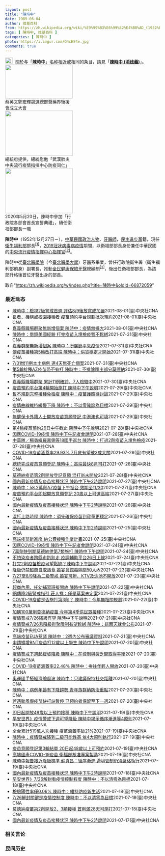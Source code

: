 ```yaml
---
layout: post
title: "陳時中"
date: 1989-06-04
author: 维基百科
from: https://zh.wikipedia.org/wiki/%E9%99%B3%E6%99%82%E4%B8%AD_(1952%E5%B9%B4)
tags: [ 陳時中, 维基百科 ]
categories: [ 陳時中 ]
photo: https://i.imgur.com/Q4cEE4e.jpg
comments: true
---
```

<div class="mw-parser-output"><div id="noteTA-54dafe5e" class="noteTA"><div class="noteTA-group"><div data-noteta-group-source="module" data-noteta-group="Medicine"></div></div></div>
<div role="note" class="hatnote navigation-not-searchable"><a href="/wiki/Wikipedia:%E6%B6%88%E6%AD%A7%E4%B9%89" title="Wikipedia:消歧义"><img alt="Disambig gray.svg" src="//upload.wikimedia.org/wikipedia/commons/thumb/5/5f/Disambig_gray.svg/25px-Disambig_gray.svg.png" decoding="async" width="25" height="19" srcset="//upload.wikimedia.org/wikipedia/commons/thumb/5/5f/Disambig_gray.svg/38px-Disambig_gray.svg.png 1.5x, //upload.wikimedia.org/wikipedia/commons/thumb/5/5f/Disambig_gray.svg/50px-Disambig_gray.svg.png 2x" data-file-width="220" data-file-height="168"></a>&nbsp;&nbsp;關於与「<b>陳時中</b>」名称相近或相同的条目，請見「<b><a href="/wiki/%E9%99%B3%E6%99%82%E4%B8%AD_(%E6%B6%88%E6%AD%A7%E7%BE%A9)" class="mw-disambig" title="陳時中 (消歧義)">陳時中 (消歧義)</a></b>」。</div>

<div class="thumb tright"><div class="thumbinner" style="width:222px;"><a href="/wiki/File:%E9%84%AD%E5%AE%8F%E8%BC%9D%E8%88%87%E9%86%AB%E6%94%BF%E4%BA%BA%E5%A3%AB%E5%90%88%E7%85%A7.jpg" class="image"><img alt="" src="//upload.wikimedia.org/wikipedia/commons/thumb/e/e0/%E9%84%AD%E5%AE%8F%E8%BC%9D%E8%88%87%E9%86%AB%E6%94%BF%E4%BA%BA%E5%A3%AB%E5%90%88%E7%85%A7.jpg/220px-%E9%84%AD%E5%AE%8F%E8%BC%9D%E8%88%87%E9%86%AB%E6%94%BF%E4%BA%BA%E5%A3%AB%E5%90%88%E7%85%A7.jpg" decoding="async" width="220" height="110" class="thumbimage" srcset="//upload.wikimedia.org/wikipedia/commons/thumb/e/e0/%E9%84%AD%E5%AE%8F%E8%BC%9D%E8%88%87%E9%86%AB%E6%94%BF%E4%BA%BA%E5%A3%AB%E5%90%88%E7%85%A7.jpg/330px-%E9%84%AD%E5%AE%8F%E8%BC%9D%E8%88%87%E9%86%AB%E6%94%BF%E4%BA%BA%E5%A3%AB%E5%90%88%E7%85%A7.jpg 1.5x, //upload.wikimedia.org/wikipedia/commons/thumb/e/e0/%E9%84%AD%E5%AE%8F%E8%BC%9D%E8%88%87%E9%86%AB%E6%94%BF%E4%BA%BA%E5%A3%AB%E5%90%88%E7%85%A7.jpg/440px-%E9%84%AD%E5%AE%8F%E8%BC%9D%E8%88%87%E9%86%AB%E6%94%BF%E4%BA%BA%E5%A3%AB%E5%90%88%E7%85%A7.jpg 2x" data-file-width="4160" data-file-height="2080"></a>  <div class="thumbcaption"><div class="magnify"><a href="/wiki/File:%E9%84%AD%E5%AE%8F%E8%BC%9D%E8%88%87%E9%86%AB%E6%94%BF%E4%BA%BA%E5%A3%AB%E5%90%88%E7%85%A7.jpg" class="internal" title="放大"></a></div>蔡英文鄭宏輝競選總部醫藥界後援會成立大會</div></div></div>
<div class="thumb tright"><div class="thumbinner" style="width:222px;"><a href="/wiki/File:02.07_%E7%B8%BD%E7%B5%B1%E6%85%B0%E5%8B%89%E3%80%8C%E5%9A%B4%E9%87%8D%E7%89%B9%E6%AE%8A%E5%82%B3%E6%9F%93%E6%80%A7%E8%82%BA%E7%82%8E%E4%B8%AD%E5%A4%AE%E6%B5%81%E8%A1%8C%E7%96%AB%E6%83%85%E6%8C%87%E6%8F%AE%E4%B8%AD%E5%BF%83%E9%98%B2%E7%96%AB%E5%90%8C%E4%BB%81%E3%80%8D_(49500116692).jpg" class="image"><img alt="" src="//upload.wikimedia.org/wikipedia/commons/thumb/9/95/02.07_%E7%B8%BD%E7%B5%B1%E6%85%B0%E5%8B%89%E3%80%8C%E5%9A%B4%E9%87%8D%E7%89%B9%E6%AE%8A%E5%82%B3%E6%9F%93%E6%80%A7%E8%82%BA%E7%82%8E%E4%B8%AD%E5%A4%AE%E6%B5%81%E8%A1%8C%E7%96%AB%E6%83%85%E6%8C%87%E6%8F%AE%E4%B8%AD%E5%BF%83%E9%98%B2%E7%96%AB%E5%90%8C%E4%BB%81%E3%80%8D_%2849500116692%29.jpg/220px-02.07_%E7%B8%BD%E7%B5%B1%E6%85%B0%E5%8B%89%E3%80%8C%E5%9A%B4%E9%87%8D%E7%89%B9%E6%AE%8A%E5%82%B3%E6%9F%93%E6%80%A7%E8%82%BA%E7%82%8E%E4%B8%AD%E5%A4%AE%E6%B5%81%E8%A1%8C%E7%96%AB%E6%83%85%E6%8C%87%E6%8F%AE%E4%B8%AD%E5%BF%83%E9%98%B2%E7%96%AB%E5%90%8C%E4%BB%81%E3%80%8D_%2849500116692%29.jpg" decoding="async" width="220" height="147" class="thumbimage" srcset="//upload.wikimedia.org/wikipedia/commons/thumb/9/95/02.07_%E7%B8%BD%E7%B5%B1%E6%85%B0%E5%8B%89%E3%80%8C%E5%9A%B4%E9%87%8D%E7%89%B9%E6%AE%8A%E5%82%B3%E6%9F%93%E6%80%A7%E8%82%BA%E7%82%8E%E4%B8%AD%E5%A4%AE%E6%B5%81%E8%A1%8C%E7%96%AB%E6%83%85%E6%8C%87%E6%8F%AE%E4%B8%AD%E5%BF%83%E9%98%B2%E7%96%AB%E5%90%8C%E4%BB%81%E3%80%8D_%2849500116692%29.jpg/330px-02.07_%E7%B8%BD%E7%B5%B1%E6%85%B0%E5%8B%89%E3%80%8C%E5%9A%B4%E9%87%8D%E7%89%B9%E6%AE%8A%E5%82%B3%E6%9F%93%E6%80%A7%E8%82%BA%E7%82%8E%E4%B8%AD%E5%A4%AE%E6%B5%81%E8%A1%8C%E7%96%AB%E6%83%85%E6%8C%87%E6%8F%AE%E4%B8%AD%E5%BF%83%E9%98%B2%E7%96%AB%E5%90%8C%E4%BB%81%E3%80%8D_%2849500116692%29.jpg 1.5x, //upload.wikimedia.org/wikipedia/commons/thumb/9/95/02.07_%E7%B8%BD%E7%B5%B1%E6%85%B0%E5%8B%89%E3%80%8C%E5%9A%B4%E9%87%8D%E7%89%B9%E6%AE%8A%E5%82%B3%E6%9F%93%E6%80%A7%E8%82%BA%E7%82%8E%E4%B8%AD%E5%A4%AE%E6%B5%81%E8%A1%8C%E7%96%AB%E6%83%85%E6%8C%87%E6%8F%AE%E4%B8%AD%E5%BF%83%E9%98%B2%E7%96%AB%E5%90%8C%E4%BB%81%E3%80%8D_%2849500116692%29.jpg/440px-02.07_%E7%B8%BD%E7%B5%B1%E6%85%B0%E5%8B%89%E3%80%8C%E5%9A%B4%E9%87%8D%E7%89%B9%E6%AE%8A%E5%82%B3%E6%9F%93%E6%80%A7%E8%82%BA%E7%82%8E%E4%B8%AD%E5%A4%AE%E6%B5%81%E8%A1%8C%E7%96%AB%E6%83%85%E6%8C%87%E6%8F%AE%E4%B8%AD%E5%BF%83%E9%98%B2%E7%96%AB%E5%90%8C%E4%BB%81%E3%80%8D_%2849500116692%29.jpg 2x" data-file-width="2048" data-file-height="1365"></a>  <div class="thumbcaption"><div class="magnify"><a href="/wiki/File:02.07_%E7%B8%BD%E7%B5%B1%E6%85%B0%E5%8B%89%E3%80%8C%E5%9A%B4%E9%87%8D%E7%89%B9%E6%AE%8A%E5%82%B3%E6%9F%93%E6%80%A7%E8%82%BA%E7%82%8E%E4%B8%AD%E5%A4%AE%E6%B5%81%E8%A1%8C%E7%96%AB%E6%83%85%E6%8C%87%E6%8F%AE%E4%B8%AD%E5%BF%83%E9%98%B2%E7%96%AB%E5%90%8C%E4%BB%81%E3%80%8D_(49500116692).jpg" class="internal" title="放大"></a></div>總統府提供，總統慰勉「武漢肺炎中央流行疫情指揮中心防疫同仁」</div></div></div>
<div class="thumb tright"><div class="thumbinner" style="width:222px;"><a href="/wiki/File:05.20_%E7%B8%BD%E7%B5%B1%E4%B8%BB%E6%8C%81%E3%80%8C%E8%A1%8C%E6%94%BF%E9%99%A2%E5%89%AF%E9%99%A2%E9%95%B7%E6%9A%A8%E5%90%84%E9%83%A8%E6%9C%83%E9%A6%96%E9%95%B7%E5%AE%A3%E8%AA%93%E5%85%B8%E7%A6%AE%E3%80%8D-%E9%99%B3%E6%99%82%E4%B8%AD.jpg" class="image"><img alt="" src="//upload.wikimedia.org/wikipedia/commons/thumb/a/aa/05.20_%E7%B8%BD%E7%B5%B1%E4%B8%BB%E6%8C%81%E3%80%8C%E8%A1%8C%E6%94%BF%E9%99%A2%E5%89%AF%E9%99%A2%E9%95%B7%E6%9A%A8%E5%90%84%E9%83%A8%E6%9C%83%E9%A6%96%E9%95%B7%E5%AE%A3%E8%AA%93%E5%85%B8%E7%A6%AE%E3%80%8D-%E9%99%B3%E6%99%82%E4%B8%AD.jpg/220px-05.20_%E7%B8%BD%E7%B5%B1%E4%B8%BB%E6%8C%81%E3%80%8C%E8%A1%8C%E6%94%BF%E9%99%A2%E5%89%AF%E9%99%A2%E9%95%B7%E6%9A%A8%E5%90%84%E9%83%A8%E6%9C%83%E9%A6%96%E9%95%B7%E5%AE%A3%E8%AA%93%E5%85%B8%E7%A6%AE%E3%80%8D-%E9%99%B3%E6%99%82%E4%B8%AD.jpg" decoding="async" width="220" height="147" class="thumbimage" srcset="//upload.wikimedia.org/wikipedia/commons/thumb/a/aa/05.20_%E7%B8%BD%E7%B5%B1%E4%B8%BB%E6%8C%81%E3%80%8C%E8%A1%8C%E6%94%BF%E9%99%A2%E5%89%AF%E9%99%A2%E9%95%B7%E6%9A%A8%E5%90%84%E9%83%A8%E6%9C%83%E9%A6%96%E9%95%B7%E5%AE%A3%E8%AA%93%E5%85%B8%E7%A6%AE%E3%80%8D-%E9%99%B3%E6%99%82%E4%B8%AD.jpg/330px-05.20_%E7%B8%BD%E7%B5%B1%E4%B8%BB%E6%8C%81%E3%80%8C%E8%A1%8C%E6%94%BF%E9%99%A2%E5%89%AF%E9%99%A2%E9%95%B7%E6%9A%A8%E5%90%84%E9%83%A8%E6%9C%83%E9%A6%96%E9%95%B7%E5%AE%A3%E8%AA%93%E5%85%B8%E7%A6%AE%E3%80%8D-%E9%99%B3%E6%99%82%E4%B8%AD.jpg 1.5x, //upload.wikimedia.org/wikipedia/commons/thumb/a/aa/05.20_%E7%B8%BD%E7%B5%B1%E4%B8%BB%E6%8C%81%E3%80%8C%E8%A1%8C%E6%94%BF%E9%99%A2%E5%89%AF%E9%99%A2%E9%95%B7%E6%9A%A8%E5%90%84%E9%83%A8%E6%9C%83%E9%A6%96%E9%95%B7%E5%AE%A3%E8%AA%93%E5%85%B8%E7%A6%AE%E3%80%8D-%E9%99%B3%E6%99%82%E4%B8%AD.jpg/440px-05.20_%E7%B8%BD%E7%B5%B1%E4%B8%BB%E6%8C%81%E3%80%8C%E8%A1%8C%E6%94%BF%E9%99%A2%E5%89%AF%E9%99%A2%E9%95%B7%E6%9A%A8%E5%90%84%E9%83%A8%E6%9C%83%E9%A6%96%E9%95%B7%E5%AE%A3%E8%AA%93%E5%85%B8%E7%A6%AE%E3%80%8D-%E9%99%B3%E6%99%82%E4%B8%AD.jpg 2x" data-file-width="2508" data-file-height="1672"></a>  <div class="thumbcaption"><div class="magnify"><a href="/wiki/File:05.20_%E7%B8%BD%E7%B5%B1%E4%B8%BB%E6%8C%81%E3%80%8C%E8%A1%8C%E6%94%BF%E9%99%A2%E5%89%AF%E9%99%A2%E9%95%B7%E6%9A%A8%E5%90%84%E9%83%A8%E6%9C%83%E9%A6%96%E9%95%B7%E5%AE%A3%E8%AA%93%E5%85%B8%E7%A6%AE%E3%80%8D-%E9%99%B3%E6%99%82%E4%B8%AD.jpg" class="internal" title="放大"></a></div>2020年5月20日，陳時中參加「行政院各部會首長宣誓典禮」，續任衛福部部長一職</div></div></div>
<p><b>陳時中</b>（1952年12月27日<span class="useeditintro" title="Template:BLP editintro">－</span>），<a href="/wiki/%E4%B8%AD%E8%8F%AF%E6%B0%91%E5%9C%8B" title="中華民國">中華民國</a><a href="/wiki/%E6%94%BF%E6%B2%BB%E4%BA%BA%E7%89%A9" title="政治人物">政治人物</a>、<a href="/wiki/%E7%89%99%E9%86%AB%E5%B8%AB" class="mw-redirect" title="牙醫師">牙醫師</a>，<a href="/wiki/%E6%B0%91%E4%B8%BB%E9%80%B2%E6%AD%A5%E9%BB%A8" title="民主進步黨">民主進步黨</a>籍，現任<a href="/wiki/%E4%B8%AD%E8%8F%AF%E6%B0%91%E5%9C%8B%E8%A1%9B%E7%94%9F%E7%A6%8F%E5%88%A9%E9%83%A8" title="中華民國衛生福利部">衛生福利部</a>部長<sup id="cite_ref-1" class="reference"><a href="#cite_note-1">[1]</a></sup>，<a href="/wiki/2019%E5%86%A0%E7%8B%80%E7%97%85%E6%AF%92%E7%97%85%E8%87%BA%E7%81%A3%E7%96%AB%E6%83%85" title="2019冠狀病毒病臺灣疫情">2019冠狀病毒病疫情</a>期間，以衛福部部長身份兼任中華民國的<a href="/wiki/%E5%9C%8B%E5%AE%B6%E8%A1%9B%E7%94%9F%E6%8C%87%E6%8F%AE%E4%B8%AD%E5%BF%83%E4%B8%AD%E5%A4%AE%E6%B5%81%E8%A1%8C%E7%96%AB%E6%83%85%E6%8C%87%E6%8F%AE%E4%B8%AD%E5%BF%83" title="國家衛生指揮中心中央流行疫情指揮中心">中央流行疫情指揮中心</a><a href="/wiki/%E6%8C%87%E6%8F%AE%E5%AE%98" title="指揮官">指揮官</a><sup id="cite_ref-2" class="reference"><a href="#cite_note-2">[2]</a></sup>。
</p><p>陳時中從<a href="/wiki/%E8%87%BA%E5%8C%97%E9%86%AB%E5%AD%B8%E9%99%A2" class="mw-redirect" title="臺北醫學院">臺北醫學院</a>（今<a href="/wiki/%E8%87%BA%E5%8C%97%E9%86%AB%E5%AD%B8%E5%A4%A7%E5%AD%B8" title="臺北醫學大學">臺北醫學大學</a>）牙醫系畢業，曾任行政院衛生署（衛生福利部前身）副署長，推動<a href="/wiki/%E5%85%A8%E6%B0%91%E5%81%A5%E5%BA%B7%E4%BF%9D%E9%9A%AA" title="全民健康保險">全民健康保險</a><a href="/wiki/%E7%89%99%E9%86%AB" title="牙醫">牙醫</a>總額制<sup id="cite_ref-3" class="reference"><a href="#cite_note-3">[3]</a></sup>，後出任衛福部部長，為該部升格後首位牙醫出身的部長。
</p>
</div><noscript><img src="//zh.wikipedia.org/wiki/Special:CentralAutoLogin/start?type=1x1" alt="" title="" width="1" height="1" style="border: none; position: absolute;"></noscript>
<div class="printfooter">取自“<a dir="ltr" href="https://zh.wikipedia.org/w/index.php?title=陳時中&amp;oldid=66872059">https://zh.wikipedia.org/w/index.php?title=陳時中&amp;oldid=66872059</a>”</div><div id="recent-news"><h3>最近动态</h3><ul><li><a href="https://nodebe4.github.io/waimei/2021-08-01/%E9%99%B3%E6%99%82%E4%B8%AD-%E6%AA%A2%E8%A6%962%E7%B4%9A%E8%AD%A6%E6%88%92%E9%A6%96%E9%80%B1-%E8%A9%95%E4%BC%B08-9%E5%BE%8C%E6%94%BE%E5%AF%AC%E6%88%96%E5%8A%A0%E5%9A%B4" title="陳時中：檢視2級警戒首週 評估8/9後放寬或加嚴—— （中央社記者陳婕翎、張茗喧台北1日電）國內疫情警戒降至第2級，今天邁入降級首週，指揮中心指揮官陳時中說，正在審視降級防疫成果，匯集主管單位意...">陳時中：檢視2級警戒首週  評估8/9後放寬或加嚴</a><time>2021-08-01</time><a class="tag">(臺)中央社CNA</a></li>
<li><a href="https://nodebe4.github.io/waimei/2021-08-01/%E9%95%B7%E8%80%85-%E6%A9%9F%E6%A7%8B%E6%88%96%E6%A0%A1%E5%9C%92%E6%8E%A5%E7%A8%AE%E8%80%85-%E7%96%AB%E8%8B%97%E9%A0%90%E7%B4%84%E5%B9%B3%E5%8F%B0%E8%A6%8F%E5%8A%83%E6%89%B9%E6%AC%A1%E9%A0%90%E7%B4%84" title="長者、機構或校園接種者 疫苗預約平台規劃批次預約—— 指揮中心指揮官陳時中1日指出，針對具數位落差長者，或需集體接種，如機構或未來的校園接種，將規劃疫苗預約平台批次預約等功能。（中央社檔案照片）...">長者、機構或校園接種者 疫苗預約平台規劃批次預約</a><time>2021-08-01</time><a class="tag">(臺)中央社CNA</a></li>
<li><a href="https://nodebe4.github.io/waimei/2021-08-01/%E5%98%89%E7%BE%A9%E7%B8%A3%E8%81%B7%E5%A0%B4%E7%BE%A4%E8%81%9A%E7%84%A1%E6%96%B0%E5%A2%9E%E5%80%8B%E6%A1%88-%E9%99%B3%E6%99%82%E4%B8%AD-%E7%96%AB%E6%83%85%E7%84%A1%E6%93%B4%E5%A4%A7" title="嘉義縣職場群聚無新增個案 陳時中：疫情無擴大—— 嘉義縣爆發COVID-19職場群聚感染，1日無新增個案，維持11例確診。（指揮中心提供） （中央社記者陳婕翎、張茗喧台北1日電）嘉義縣爆發COV...">嘉義縣職場群聚無新增個案 陳時中：疫情無擴大</a><time>2021-08-01</time><a class="tag">(臺)中央社CNA</a></li>
<li><a href="https://nodebe4.github.io/waimei/2021-07-31/%E9%99%B3%E6%99%82%E4%B8%AD-%E5%80%9F%E9%8F%A1%E7%BE%8E%E5%9C%8B%E7%B6%93%E9%A9%97-%E6%89%93%E5%AE%8C%E7%96%AB%E8%8B%97%E5%85%A5%E5%A2%83%E6%AA%A2%E7%96%AB%E6%9A%AB%E4%B8%8D%E9%AC%86%E7%B6%81" title="陳時中：借鏡美國經驗 打完疫苗入境檢疫暫不鬆綁—— 指揮中心指揮官陳時中31日以美國為例，強調該國即便疫苗涵蓋率高，最近也暴增單日15萬例確診，顯示打完疫苗仍有風險，檢疫暫無鬆綁打算。圖為美國雷...">陳時中：借鏡美國經驗 打完疫苗入境檢疫暫不鬆綁</a><time>2021-07-31</time><a class="tag">(臺)中央社CNA</a></li>
<li><a href="https://nodebe4.github.io/waimei/2021-07-31/%E5%98%89%E7%BE%A9%E7%BE%A4%E8%81%9A%E7%84%A1%E6%96%B0%E5%A2%9E%E5%80%8B%E6%A1%88-%E9%99%B3%E6%99%82%E4%B8%AD-%E7%9B%BC%E5%BB%A3%E7%AF%A9%E5%B9%B3%E6%81%AF%E7%96%AB%E6%83%85" title="嘉義群聚無新增個案 陳時中：盼廣篩平息疫情—— 嘉義縣某工廠爆發群聚染疫事件，開設擴大篩檢站，31 日在水上鄉南靖國小靖西分校進行篩檢作業，一早就湧入上百人排隊等待篩檢。中央社記者蔡智明攝　11...">嘉義群聚無新增個案 陳時中：盼廣篩平息疫情</a><time>2021-07-31</time><a class="tag">(臺)中央社CNA</a></li>
<li><a href="https://nodebe4.github.io/waimei/2021-07-31/%E5%82%B3%E7%96%AB%E8%8B%97%E6%8E%A5%E7%A8%AE%E7%AC%AC5%E8%BC%AA%E6%94%B9%E6%89%93%E9%AB%98%E7%AB%AF-%E9%99%B3%E6%99%82%E4%B8%AD-%E4%BE%9B%E8%B2%A8%E7%A9%A9%E5%AE%9A%E6%89%8D%E9%96%8B%E5%A7%8B" title="傳疫苗接種第5輪改打高端 陳時中：供貨穩定才開始—— 外傳第5輪疫苗可能由高端疫苗接棒。指揮中心指揮官陳時中31日對此指出，目前高端疫苗產量相對小，等供貨穩定後才會開始施打，開打時程未定。圖為台...">傳疫苗接種第5輪改打高端 陳時中：供貨穩定才開始</a><time>2021-07-31</time><a class="tag">(臺)中央社CNA</a></li>
<li><a href="https://nodebe4.github.io/waimei/2021-07-31/7-31%E5%A2%9E11%E4%BE%8B%E6%9C%AC%E5%9C%9F%E7%97%85%E4%BE%8B-%E9%80%A34%E5%A4%A9%E7%84%A1%E6%AD%BB%E4%BA%A1%E5%80%8B%E6%A1%88" title="7/31增11例本土病例&nbsp;連4天無死亡個案—— 疫情指揮中心指揮官陳時中宣布，31日新增11例本土、1例境外移入，已連4天無死亡病例。（中央社製圖） （中央社記者張茗喧、江慧珺台北31日電）中央...">7/31增11例本土病例 連4天無死亡個案</a><time>2021-07-31</time><a class="tag">(臺)中央社CNA</a></li>
<li><a href="https://nodebe4.github.io/waimei/2021-07-30/%E7%AC%AC5%E8%BC%AA%E6%8E%A5%E7%A8%AEAZ%E7%96%AB%E8%8B%97%E6%81%90%E4%B8%8D%E5%A4%A0%E6%89%93-%E9%99%B3%E6%99%82%E4%B8%AD-%E4%B8%8D%E6%8E%92%E9%99%A4%E9%87%8B%E5%87%BA%E9%83%A8%E5%88%86%E8%8E%AB%E5%BE%B7%E7%B4%8D" title="第5輪接種AZ疫苗恐不夠打 陳時中：不排除釋出部分莫德納—— 指揮中心指揮官陳時中30日坦言，目前疫苗供貨確實吃緊，不排除釋出部分莫德納疫苗。（中央社檔案照片） （中央社記者張茗喧、江慧珺台北3...">第5輪接種AZ疫苗恐不夠打 陳時中：不排除釋出部分莫德納</a><time>2021-07-30</time><a class="tag">(臺)中央社CNA</a></li>
<li><a href="https://nodebe4.github.io/waimei/2021-07-30/%E5%98%89%E7%BE%A9%E7%B8%A3%E8%81%B7%E5%A0%B4%E7%BE%A4%E8%81%9A-%E7%B4%AF%E8%A8%8811%E4%BE%8B%E7%A2%BA%E8%A8%BA-7%E4%BA%BA%E6%AA%A2%E9%A9%97%E4%B8%AD" title="嘉義縣職場群聚 累計11例確診、7人檢驗中—— 嘉義縣爆發職場群聚，至今累計11人確診，研判感染源可能和北部有關。（指揮中心提供） （中央社記者張茗喧、江慧珺台北30日電）指揮中心指揮官陳時中今...">嘉義縣職場群聚 累計11例確診、7人檢驗中</a><time>2021-07-30</time><a class="tag">(臺)中央社CNA</a></li>
<li><a href="https://nodebe4.github.io/waimei/2021-07-29/%E7%96%AB%E8%8B%97%E9%A0%90%E7%B4%84%E5%B9%B3%E5%8F%B0%E7%AC%AC4%E8%BC%AA%E9%96%8B%E5%A7%8B%E6%96%BD%E6%89%93-%E9%99%B3%E6%99%82%E4%B8%AD%E4%B8%8B%E5%8D%88%E8%AA%AA%E6%98%8E" title="疫苗預約平台第4輪開始施打 陳時中下午說明—— （中央社記者江慧珺台北30日電）COVID-19（2019冠狀病毒疾病）疫苗預約平台第4輪預約接種今天起開始施打，但部分縣市疫苗剩餘量不足，可能推...">疫苗預約平台第4輪開始施打  陳時中下午說明</a><time>2021-07-29</time><a class="tag">(臺)中央社CNA</a></li>
<li><a href="https://nodebe4.github.io/waimei/2021-07-29/%E6%9A%AB%E4%B8%8D%E8%A6%8F%E5%8A%83%E5%AE%8C%E6%95%B4%E6%8E%A5%E7%A8%AE%E5%85%8D%E6%AA%A2%E7%96%AB-%E9%99%B3%E6%99%82%E4%B8%AD-%E7%96%AB%E8%8B%97%E8%AD%B7%E7%85%A7%E5%BE%85%E8%A8%8E%E8%AB%96" title="暫不規劃完整接種免檢疫 陳時中：疫苗護照待討論—— （中央社記者陳婕翎、江慧珺台北29日電）施打2劑COVID-19疫苗的奧運國手入境免檢疫，普通旅客完整接種可否比照辦理，指揮中心指揮官陳時中表...">暫不規劃完整接種免檢疫 陳時中：疫苗護照待討論</a><time>2021-07-29</time><a class="tag">(臺)中央社CNA</a></li>
<li><a href="https://nodebe4.github.io/waimei/2021-07-29/%E7%96%AB%E6%83%85%E6%9B%B2%E7%B7%9A%E7%B6%AD%E6%8C%81%E7%B7%A9%E6%85%A2%E4%B8%8B%E9%99%8D-%E9%99%B3%E6%99%82%E4%B8%AD-%E4%B8%8D%E4%BB%A5%E9%9B%B6%E7%A2%BA%E8%A8%BA%E7%82%BA%E7%9B%AE%E6%A8%99" title="疫情曲線維持緩慢下降 陳時中：不以零確診為目標—— 中央流行疫情指揮中心指揮官陳時中29日重申，COVID-19疫情控制不以零確診為目標，不會有潛藏案例未報出來。圖為29日家長騎腳踏車帶著小孩前...">疫情曲線維持緩慢下降 陳時中：不以零確診為目標</a><time>2021-07-29</time><a class="tag">(臺)中央社CNA</a></li>
<li><a href="https://nodebe4.github.io/waimei/2021-07-29/%E7%84%A1%E5%81%A5%E4%BF%9D%E5%8D%A1%E5%A4%96%E7%B1%8D%E4%BA%BA%E5%A3%AB%E9%96%8B%E6%94%BE%E7%96%AB%E8%8B%97%E6%84%8F%E9%A1%98%E7%99%BB%E8%A8%98-%E4%B8%AD%E6%B8%AF%E6%BE%B3%E4%B9%9F%E5%8F%AF%E5%A1%AB" title="無健保卡外籍人士開放疫苗意願登記 中港澳也可填—— 疫情指揮中心指揮官陳時中29日公布，開放合法停居留但無健保卡外籍人士可比照台灣民眾進行COVID-19疫苗意願登記，中國、港澳居民皆可填寫。圖...">無健保卡外籍人士開放疫苗意願登記 中港澳也可填</a><time>2021-07-29</time><a class="tag">(臺)中央社CNA</a></li>
<li><a href="https://nodebe4.github.io/waimei/2021-07-28/%E7%AC%AC4%E8%BC%AA%E7%96%AB%E8%8B%97%E9%A0%90%E7%B4%8429%E6%97%A5%E4%B8%AD%E5%8D%88%E6%88%AA%E6%AD%A2-%E9%99%B3%E6%99%82%E4%B8%AD%E4%B8%8B%E5%8D%88%E8%AA%AA%E6%98%8E" title="第4輪疫苗預約29日中午截止 陳時中下午說明—— （中央社記者陳婕翎台北29日電）「COVID-19疫苗施打意願登記與預約系統」第4輪「預約接種」今天中午12時結單，此輪AZ疫苗施打期間預計自7...">第4輪疫苗預約29日中午截止  陳時中下午說明</a><time>2021-07-28</time><a class="tag">(臺)中央社CNA</a></li>
<li><a href="https://nodebe4.github.io/waimei/2021-07-28/%E5%9B%A0%E6%87%89COVID-19%E7%96%AB%E6%83%85-%E9%99%B3%E6%99%82%E4%B8%AD%E4%B8%8B%E5%8D%88%E8%A8%98%E8%80%85%E6%9C%83%E8%AA%AA%E6%98%8E" title="因應COVID-19疫情 陳時中下午記者會說明—— 中央流行疫情指揮中心指揮官陳時中29日下午記者會說明疫情。（中央社檔案照片） （中央社網站29日電）因應COVID-19疫情，今天下午2時由指...">因應COVID-19疫情 陳時中下午記者會說明</a><time>2021-07-28</time><a class="tag">(臺)中央社CNA</a></li>
<li><a href="https://nodebe4.github.io/waimei/2021-07-28/%E4%B8%AD%E8%8F%AF%E9%9A%8A-%E6%A5%8A%E5%8B%87%E7%B7%AF%E7%BE%85%E5%98%89%E7%BF%8E%E7%AD%8918%E5%9C%8B%E6%89%8B%E8%BF%94%E5%8F%B0-%E9%99%B3%E6%99%82%E4%B8%AD-%E6%89%93%E9%81%8E2%E5%8A%91%E7%96%AB%E8%8B%97%E5%85%A5%E5%A2%83%E5%85%8D%E6%AA%A2%E7%96%AB" title="中華隊／楊勇緯羅嘉翎等18國手返台 陳時中：打過2劑疫苗入境免檢疫—— 台灣選手東京奧運表現亮眼，包括楊勇緯（中）、羅嘉翎和方莞靈等18人28日返回台灣，疫情指揮中心指揮官陳時中重申，完整施打2...">中華隊／楊勇緯羅嘉翎等18國手返台 陳時中：打過2劑疫苗入境免檢疫</a><time>2021-07-28</time><a class="tag">(臺)中央社CNA</a></li>
<li><a href="https://nodebe4.github.io/waimei/2021-07-28/COVID-19%E7%96%AB%E8%8B%97%E6%B6%B5%E8%93%8B%E7%8E%8729.93-7%E6%9C%88%E5%BA%95%E6%9C%89%E6%9C%9B%E7%A0%B43%E6%88%90%E5%A4%A7%E9%97%9C" title="COVID-19疫苗涵蓋率29.93% 7月底有望破3成大關—— （中央社記者陳婕翎、江慧珺台北28日電）國內COVID-19疫苗接種速度加快，指揮中心指揮官陳時中今天下午公布，截至目前為止，累...">COVID-19疫苗涵蓋率29.93% 7月底有望破3成大關</a><time>2021-07-28</time><a class="tag">(臺)中央社CNA</a></li>
<li><a href="https://nodebe4.github.io/waimei/2021-07-28/%E7%B8%BD%E7%B5%B1%E5%AE%8C%E6%88%90%E7%96%AB%E8%8B%97%E6%84%8F%E9%A1%98%E7%99%BB%E8%A8%98-%E9%99%B3%E6%99%82%E4%B8%AD-%E9%AB%98%E7%AB%AF%E6%9C%80%E5%BF%AB8%E6%9C%88%E5%8F%AF%E6%89%93" title="總統完成疫苗意願登記 陳時中：高端最快8月可打—— 指揮中心指揮官陳時中28日表示，高端疫苗最快8月提供接種。（中央社檔案照片） （中央社記者陳婕翎、江慧珺台北28日電）總統蔡英文27日下午已登...">總統完成疫苗意願登記 陳時中：高端最快8月可打</a><time>2021-07-28</time><a class="tag">(臺)中央社CNA</a></li>
<li><a href="https://nodebe4.github.io/waimei/2021-07-28/%E8%8E%AB%E5%BE%B7%E7%B4%8D%E7%96%AB%E8%8B%97%E7%AC%AC2%E5%8A%91%E9%96%8B%E6%94%BE%E7%99%BB%E8%A8%98%E6%84%8F%E9%A1%98-%E6%B7%B7%E6%89%93%E5%B0%9A%E6%9C%AA%E9%96%8B%E6%94%BE" title="莫德納疫苗第2劑開放登記意願 混打尚未開放—— COVID-19疫苗預約平台的「意願登記」27日下午2時起重啟，指揮中心指揮官陳時中提醒，已開放第2劑莫德納疫苗意願登記，但未開放混打疫苗。（指揮...">莫德納疫苗第2劑開放登記意願 混打尚未開放</a><time>2021-07-28</time><a class="tag">(臺)中央社CNA</a></li>
<li><a href="https://nodebe4.github.io/waimei/2021-07-27/%E5%9C%8B%E5%85%A7%E6%9C%80%E6%96%B0%E7%96%AB%E6%83%85%E5%8F%8A%E7%96%AB%E8%8B%97%E6%8E%A5%E7%A8%AE%E7%8B%80%E6%B3%81-%E9%99%B3%E6%99%82%E4%B8%AD%E4%B8%8B%E5%8D%882%E6%99%82%E8%AA%AA%E6%98%8E" title="國內最新疫情及疫苗接種狀況 陳時中下午2時說明—— （中央社記者陳婕翎台北28日電）COVID-19疫苗預約平台的「意願登記」昨天下午2時重啟，新增選擇接種高端疫苗選項，經過24小時意願填寫，接...">國內最新疫情及疫苗接種狀況 陳時中下午2時說明</a><time>2021-07-27</time><a class="tag">(臺)中央社CNA</a></li>
<li><a href="https://nodebe4.github.io/waimei/2021-07-27/%E9%99%B3%E6%99%82%E4%B8%AD-58.2%E8%90%AC%E5%8A%91AZ%E7%96%AB%E8%8B%97%E4%B8%8B%E5%8D%88%E6%8A%B5%E5%8F%B0-%E6%95%88%E6%9C%9F%E8%87%B311-30" title="陳時中：58.2萬劑AZ疫苗下午抵台 效期至11/30—— （中央社記者張茗喧、陳婕翎、江慧珺台北27日電）指揮中心指揮官陳時中今天下午宣布，台灣自購的58.2萬AZ疫苗今天下午3時40分抵台，...">陳時中：58.2萬劑AZ疫苗下午抵台  效期至11/30</a><time>2021-07-27</time><a class="tag">(臺)中央社CNA</a></li>
<li><a href="https://nodebe4.github.io/waimei/2021-07-27/%E7%96%AB%E8%8B%97%E9%A0%90%E7%B4%84%E5%B9%B3%E5%8F%B0%E5%8D%B3%E8%B5%B7%E9%96%8B%E6%94%BE%E6%84%8F%E9%A1%98%E7%99%BB%E8%A8%98-20%E6%AD%B2%E4%BB%A5%E4%B8%8A%E5%8F%AF%E9%81%B8%E9%AB%98%E7%AB%AF" title="疫苗預約平台即起開放意願登記 20歲以上可選高端—— COVID-19疫苗預約平台意願登記自19日起關閉，指揮中心指揮官陳時中27日下午公布，即日起下午2時起重啟登記意願，新增選擇接種高端疫苗選...">疫苗預約平台即起開放意願登記 20歲以上可選高端</a><time>2021-07-27</time><a class="tag">(臺)中央社CNA</a></li>
<li><a href="https://nodebe4.github.io/waimei/2021-07-26/%E5%9C%8B%E5%85%A7%E6%9C%80%E6%96%B0%E7%96%AB%E6%83%85%E5%8F%8A%E7%96%AB%E8%8B%97%E6%8E%A5%E7%A8%AE%E7%8B%80%E6%B3%81-%E9%99%B3%E6%99%82%E4%B8%AD%E4%B8%8B%E5%8D%882%E6%99%82%E8%AA%AA%E6%98%8E" title="國內最新疫情及疫苗接種狀況 陳時中下午2時說明—— （中央社記者陳婕翎台北27日電）COVID-19疫苗預約平台即起至29日開放第4輪預約接種作業，開放至38歲以上民眾可預約接種，完成預約者預計...">國內最新疫情及疫苗接種狀況 陳時中下午2時說明</a><time>2021-07-26</time><a class="tag">(臺)中央社CNA</a></li>
<li><a href="https://nodebe4.github.io/waimei/2021-07-26/%E6%B7%B7%E6%89%93%E4%B8%8A%E8%B7%AF%E6%99%82%E7%A8%8B-%E9%99%B3%E6%99%82%E4%B8%AD-%E9%A0%88%E5%85%88%E7%A2%BA%E4%BF%9D%E7%96%AB%E8%8B%97%E5%88%B0%E8%B2%A8%E9%87%8F%E6%9B%B4%E7%A9%A9%E5%AE%9A" title="混打上路時程 陳時中：須先確保疫苗到貨量更穩定—— 國內專家同意COVID-19疫苗混打，新制上路時程受關注，指揮中心指揮官陳時中26日表示，確保疫苗到貨量更穩定才會開啟混打規劃。（示意圖／中央...">混打上路時程 陳時中：須先確保疫苗到貨量更穩定</a><time>2021-07-26</time><a class="tag">(臺)中央社CNA</a></li>
<li><a href="https://nodebe4.github.io/waimei/2021-07-25/%E5%9C%8B%E5%85%A7%E6%9C%80%E6%96%B0%E7%96%AB%E6%83%85%E5%8F%8A%E7%96%AB%E8%8B%97%E6%8E%A5%E7%A8%AE%E7%8B%80%E6%B3%81-%E9%99%B3%E6%99%82%E4%B8%AD%E4%B8%8B%E5%8D%882%E6%99%82%E8%AA%AA%E6%98%8E" title="國內最新疫情及疫苗接種狀況 陳時中下午2時說明—— （中央社記者陳婕翎台北26日電）COVID-19疫苗預約平台27日起開啟第四輪預約作業，該輪同樣是接種AZ疫苗，依長幼有序原則，這次開放預約接...">國內最新疫情及疫苗接種狀況 陳時中下午2時說明</a><time>2021-07-25</time><a class="tag">(臺)中央社CNA</a></li>
<li><a href="https://nodebe4.github.io/waimei/2021-07-25/%E9%AB%98%E7%AB%AF%E7%96%AB%E8%8B%97%E6%96%B0%E9%80%B2%E5%BA%A6-%E7%B4%8D%E5%85%AC%E8%B2%BB%E6%8E%A5%E7%A8%AE%E4%BD%9C%E6%A5%AD%E8%A8%88%E7%95%AB" title="高端疫苗新進度 納公費接種作業計畫—— 指揮官陳時中25日表示，ACIP同意將高端COVID-19疫苗納入國內公費疫苗接種作業計畫。（圖取自facebook.com/mvc.clinicaltr...">高端疫苗新進度 納公費接種作業計畫</a><time>2021-07-25</time><a class="tag">(臺)中央社CNA</a></li>
<li><a href="https://nodebe4.github.io/waimei/2021-07-24/%E5%9B%A0%E6%87%89COVID-19%E7%96%AB%E6%83%85-%E9%99%B3%E6%99%82%E4%B8%AD%E4%B8%8B%E5%8D%88%E8%A8%98%E8%80%85%E6%9C%83%E8%AA%AA%E6%98%8E" title="因應COVID-19疫情 陳時中下午記者會說明—— 指揮官陳時中下午記者會說明疫情相關事宜。（中央社檔案照片） （中央社）中央流行疫情指揮中心今日為因應COVID-19疫情，下午2時記者會由陳時...">因應COVID-19疫情 陳時中下午記者會說明</a><time>2021-07-24</time><a class="tag">(臺)中央社CNA</a></li>
<li><a href="https://nodebe4.github.io/waimei/2021-07-24/7%E8%90%AC%E5%8A%91%E5%BF%AB%E5%88%B0%E6%9C%9F%E8%8E%AB%E5%BE%B7%E7%B4%8D%E4%BE%9B%E7%AC%AC7%E9%A1%9E%E6%96%BD%E6%89%93-%E9%99%B3%E6%99%82%E4%B8%AD%E4%B8%8B%E5%8D%88%E8%AA%AA%E6%98%8E" title="7萬劑快到期莫德納供第7類施打 陳時中下午說明—— 國內7萬劑莫德納疫苗即將到期，指揮中心研擬在屆效前配發給尚未接種過疫苗的第7類造冊人員使用，指揮官陳時中下午記者會說明相關事宜。（中央社檔案照...">7萬劑快到期莫德納供第7類施打 陳時中下午說明</a><time>2021-07-24</time><a class="tag">(臺)中央社CNA</a></li>
<li><a href="https://nodebe4.github.io/waimei/2021-07-24/%E4%B8%8D%E6%80%95%E6%9F%93%E7%96%AB%E8%80%85%E8%B7%A8%E7%B8%A3%E5%B8%82%E8%B6%B4%E8%B6%B4%E8%B5%B0-%E7%96%AB%E8%AA%BF%E8%BC%94%E5%8A%A9%E5%B9%B3%E5%8F%B026%E6%97%A5%E4%B8%8A%E7%B7%9A" title="不怕染疫者跨縣市趴趴走 疫調輔助平台26日上線—— 指揮中心指揮官陳時中宣布「疫調輔助平台」26日將上線，不僅可跨縣市掌握確診者足跡，還能分析找出可能潛在感染源及熱區趨勢。（指揮中心提供） （中...">不怕染疫者跨縣市趴趴走  疫調輔助平台26日上線</a><time>2021-07-24</time><a class="tag">(臺)中央社CNA</a></li>
<li><a href="https://nodebe4.github.io/waimei/2021-07-23/%E6%89%93%E5%AE%8C2%E5%8A%91%E7%96%AB%E8%8B%97%E6%AA%A2%E7%96%AB%E5%8F%AF%E6%9C%9B%E9%AC%86%E7%B6%81-%E9%99%B3%E6%99%82%E4%B8%AD%E4%B8%8B%E5%8D%88%E8%AA%AA%E6%98%8E" title="打完2劑疫苗檢疫可望鬆綁？陳時中下午說明—— （中央社記者張茗喧台北24日電）接種疫苗後鬆綁檢疫已成各國趨勢，指揮中心近日證實正在思考接種疫苗且有足夠抗體者，可適度鬆綁檢疫規定。指揮中心指揮官陳...">打完2劑疫苗檢疫可望鬆綁？陳時中下午說明</a><time>2021-07-23</time><a class="tag">(臺)中央社CNA</a></li>
<li><a href="https://nodebe4.github.io/waimei/2021-07-23/%E9%99%8D%E7%B4%9A%E4%BB%8D%E7%A6%81%E8%B6%85%E5%95%86%E8%87%AA%E5%8F%96%E7%86%9F%E9%A3%9F-%E5%A9%9A%E5%AE%B4%E6%9C%83%E9%A4%A8%E6%AF%8F%E9%9A%94%E9%96%9350%E4%BA%BA%E5%85%A7" title="降級仍禁超商自取熟食 婚宴會館每隔間50人內—— 中央流行疫情指揮中心指揮官陳時中23日下午在疫情記者會中宣布，27日至8月9日調降疫情警戒標準至第2級，其中超商、賣場內用區得依指引開放內用。圖...">降級仍禁超商自取熟食 婚宴會館每隔間50人內</a><time>2021-07-23</time><a class="tag">(臺)中央社CNA</a></li>
<li><a href="https://nodebe4.github.io/waimei/2021-07-23/7-27%E8%87%B38-9%E9%99%8D%E7%82%BA%E4%BA%8C%E7%B4%9A%E8%AD%A6%E6%88%92-%E5%A9%9A%E5%AE%B4%E5%8F%AF%E8%BE%A6-KTV%E5%8F%8A%E6%B3%B3%E6%B1%A0%E4%B8%8D%E9%96%8B%E6%94%BE" title="7/27至8/9降為二級警戒 婚宴可辦、KTV及泳池不開放—— 疫情指揮中心指揮官陳時中23日宣布，7月27日至8月9日全國疫情警戒從三級降為二級。（指揮中心提供） （中央社記者張茗喧、江慧珺台...">7/27至8/9降為二級警戒 婚宴可辦、KTV及泳池不開放</a><time>2021-07-23</time><a class="tag">(臺)中央社CNA</a></li>
<li><a href="https://nodebe4.github.io/waimei/2021-07-22/%E8%B6%85%E5%95%86%E5%85%A7%E7%94%A8-%E6%89%98%E5%B9%BC%E8%A3%9C%E7%BF%92%E7%8F%AD%E6%93%AC%E9%96%8B%E6%94%BE-%E9%99%B3%E6%99%82%E4%B8%AD%E4%B8%8B%E5%8D%88%E8%AA%AA%E6%98%8E" title="超商內用、托幼補習班擬開放 陳時中下午說明—— （中央社記者江慧珺台北23日電）疫情警戒第3級可望於27日起降為2級，依據草案，室內外人數限制提高為50與100人，並開放超商賣場內用區、婚宴與托...">超商內用、托幼補習班擬開放  陳時中下午說明</a><time>2021-07-22</time><a class="tag">(臺)中央社CNA</a></li>
<li><a href="https://nodebe4.github.io/waimei/2021-07-22/%E7%B6%B2%E5%82%B3%E9%99%8D2%E7%B4%9A%E8%AD%A6%E6%88%92%E6%8C%87%E5%BC%95-%E8%8E%8A%E4%BA%BA%E7%A5%A5-%E5%83%85%E6%98%AF%E8%8D%89%E6%A1%88%E6%9C%AA%E5%AE%9A%E6%A1%88" title="網傳降2級警戒指引 莊人祥：僅是草案未定案—— （中央社記者陳婕翎台北22日電）國內COVID-19疫情趨緩，指揮中心指揮官陳時中今天下午才剛提及，正朝降級方向努力，指引幾乎定案，晚間就在網路上...">網傳降2級警戒指引 莊人祥：僅是草案未定案</a><time>2021-07-22</time><a class="tag">(臺)中央社CNA</a></li>
<li><a href="https://nodebe4.github.io/waimei/2021-07-22/COVID-19%E7%96%AB%E8%8B%97%E6%98%AF%E5%90%A6%E6%96%BD%E6%89%93%E7%AC%AC3%E5%8A%91-%E9%99%B3%E6%99%82%E4%B8%AD-%E4%BB%8A%E5%B9%B4%E7%84%A1%E7%9B%B8%E9%97%9C%E8%A6%8F%E5%8A%83" title="COVID-19疫苗是否施打第3劑？ 陳時中：今年無相關規劃—— 對於外界關注國內是否規劃展開接種COVID-19第3劑疫苗。指揮中心指揮官陳時中22日說，今年無相關規劃。圖為北市大型接種站。（...">COVID-19疫苗是否施打第3劑？ 陳時中：今年無相關規劃</a><time>2021-07-22</time><a class="tag">(臺)中央社CNA</a></li>
<li><a href="https://nodebe4.github.io/waimei/2021-07-22/%E5%8A%A0%E8%B3%BC100%E8%90%AC%E5%8A%91%E8%8E%AB%E5%BE%B7%E7%B4%8D%E7%96%AB%E8%8B%97-%E4%BB%8A%E5%B9%B4%E7%AC%AC4%E5%AD%A3%E4%BE%9B%E6%B0%91%E7%9C%BE%E6%8E%A5%E7%A8%AE" title="加購100萬劑莫德納疫苗 今年第4季供民眾接種—— （中央社記者陳婕翎、江慧珺台北22日電）中央流行疫情指揮中心指揮官陳時中今天宣布，與美國莫德納公司簽署明後兩年共3500萬劑COVID-19疫...">加購100萬劑莫德納疫苗 今年第4季供民眾接種</a><time>2021-07-22</time><a class="tag">(臺)中央社CNA</a></li>
<li><a href="https://nodebe4.github.io/waimei/2021-07-21/%E7%96%AB%E6%83%85%E8%AD%A6%E6%88%927-26%E9%99%8D%E7%B4%9A%E6%9C%89%E6%9C%9B-%E9%99%B3%E6%99%82%E4%B8%AD%E4%B8%8B%E5%8D%88%E8%AA%AA%E6%98%8E" title="疫情警戒7/26降級有望 陳時中下午說明—— （中央社記者陳婕翎台北22日電）國內COVID-19疫情趨緩，依整體控制狀況26日降級可能性高，室內5人、戶外10人限制有望鬆綁，其他放寬防疫強度方...">疫情警戒7/26降級有望  陳時中下午說明</a><time>2021-07-21</time><a class="tag">(臺)中央社CNA</a></li>
<li><a href="https://nodebe4.github.io/waimei/2021-07-21/%E7%96%AB%E6%83%85%E8%AD%A6%E6%88%927-26%E8%8B%A5%E9%99%8D%E7%B4%9A%E7%BE%A4%E8%81%9A%E9%99%90%E5%88%B6%E6%9C%89%E6%9C%9B%E9%AC%86%E7%B6%81-%E9%99%B3%E6%99%82%E4%B8%AD-%E9%80%99%E5%85%A9%E5%A4%A9%E5%B0%B1%E6%9C%83%E5%85%AC%E5%B8%83" title="疫情警戒7/26若降級群聚限制有望鬆綁 陳時中：這兩天就會公布—— 指揮中心指揮官陳時中21日表示，以現階段整體疫情控制狀況，可能在26日緩坡降級，這兩天就會公布。圖為18日微解封後首個週休假日...">疫情警戒7/26若降級群聚限制有望鬆綁 陳時中：這兩天就會公布</a><time>2021-07-21</time><a class="tag">(臺)中央社CNA</a></li>
<li><a href="https://nodebe4.github.io/waimei/2021-07-21/%E9%AB%98%E7%AB%AF%E7%96%AB%E8%8B%97EUA%E6%83%B9%E8%AD%B0-%E9%99%B3%E6%99%82%E4%B8%AD-2%E9%80%B1%E5%85%A7%E5%85%AC%E5%B8%83%E5%AF%A9%E8%AD%B0%E8%B3%87%E6%96%99" title="高端疫苗EUA惹議 陳時中：2週內公布審議資料—— 高端疫苗取得EUA的審議資料保密引起質疑，疫情中心指揮官陳時中21日說，預計2週內公布。圖為高端疫苗研究室。（中央社檔案照片） （中央社記者陳...">高端疫苗EUA惹議 陳時中：2週內公布審議資料</a><time>2021-07-21</time><a class="tag">(臺)中央社CNA</a></li>
<li><a href="https://nodebe4.github.io/waimei/2021-07-20/%E7%94%B3%E8%AB%8B%E6%93%B4%E5%A2%9EBNT%E7%96%AB%E8%8B%97%E6%89%9312%E6%AD%B2%E4%BB%A5%E4%B8%8A%E5%AD%B8%E7%94%9F-%E9%99%B3%E6%99%82%E4%B8%AD%E4%B8%8B%E5%8D%88%E8%AA%AA%E6%98%8E" title="申請擴增BNT疫苗打12歲以上學生 陳時中下午說明—— （中央社記者陳婕翎台北21日電）BNT疫苗是目前唯一青少年可打的COVID-19疫苗，疾管署承諾提專案輸入許可同時申請擴增滿12歲學生為使...">申請擴增BNT疫苗打12歲以上學生 陳時中下午說明</a><time>2021-07-20</time><a class="tag">(臺)中央社CNA</a></li>
<li><a href="https://nodebe4.github.io/waimei/2021-07-20/%E7%96%AB%E6%83%85%E8%AD%A6%E6%88%92%E4%B8%8B%E9%80%B1%E8%B5%B7%E7%B7%A9%E5%9D%A1%E9%99%8D%E7%B4%9A-%E9%99%B3%E6%99%82%E4%B8%AD-%E5%9C%A8%E6%8E%A7%E5%88%B6%E8%88%87%E7%96%B2%E4%B9%8F%E9%96%93%E5%8F%96%E5%BE%97%E5%B9%B3%E8%A1%A1" title="疫情警戒下週起緩坡降級 陳時中：在控制與疲乏間取得平衡—— 國內COVID-19疫情趨緩，疫情指揮官陳時中20日重申，只要疫情無突發狀況，下週將緩坡降級，不以「清零」為目標，盼在疫情控制與防疫疲...">疫情警戒下週起緩坡降級 陳時中：在控制與疲乏間取得平衡</a><time>2021-07-20</time><a class="tag">(臺)中央社CNA</a></li>
<li><a href="https://nodebe4.github.io/waimei/2021-07-20/COVID-19%E7%96%AB%E8%8B%97%E6%B6%B5%E8%93%8B%E7%8E%8722.48-%E9%99%B3%E6%99%82%E4%B8%AD-%E6%8B%9A%E5%BE%80%E5%B9%B4%E8%BC%95%E4%BA%BA%E9%96%8B%E6%94%BE" title="COVID-19疫苗涵蓋率22.48% 陳時中：拚往年輕人開放—— 指揮中心指揮官陳時中20日公布目前國內COVID-19疫苗接種人口涵蓋率達22.48%，拚儘速往年輕族群開放施打。圖為新北勢中...">COVID-19疫苗涵蓋率22.48% 陳時中：拚往年輕人開放</a><time>2021-07-20</time><a class="tag">(臺)中央社CNA</a></li>
<li><a href="https://nodebe4.github.io/waimei/2021-07-20/%E5%A5%A7%E9%81%8B%E5%9C%8B%E6%89%8B%E6%90%AD%E7%B6%93%E6%BF%9F%E8%89%99%E9%A2%A8%E6%B3%A2-%E9%99%B3%E6%99%82%E4%B8%AD-%E5%8F%AA%E5%BB%BA%E8%AD%B0%E4%BF%9D%E6%8C%81%E7%A4%BE%E4%BA%A4%E8%B7%9D%E9%9B%A2" title="奧運國手搭經濟艙風波 陳時中：只建議保持社交距離—— 中華代表團出征東京奧運，但因選手坐經濟艙引起議論。指揮中心指揮官陳時中20日被問到事前是否有提供國手搭機建議，他表示僅有建議保持社交距離。（...">奧運國手搭經濟艙風波 陳時中：只建議保持社交距離</a><time>2021-07-20</time><a class="tag">(臺)中央社CNA</a></li>
<li><a href="https://nodebe4.github.io/waimei/2021-07-20/%E9%99%B3%E6%99%82%E4%B8%AD-%E7%97%85%E4%BE%8B%E5%B9%B4%E9%BD%A1%E6%9C%89%E4%B8%8B%E9%99%8D%E8%B6%A8%E5%8B%A2-%E9%9D%92%E5%B9%B4%E6%97%8F%E7%BE%A4%E7%B4%8D%E9%98%B2%E6%B2%BB%E9%87%8D%E9%BB%9E" title="陳時中：病例年齡有下降趨勢 青年族群納防治重點—— 指揮官陳時中說，近2週群聚以家庭群聚為主，病例年齡下降，防治重點納青年族群。圖為18日微解封後首個週日，不少民眾外出透透氣，讓台北西門町周邊午...">陳時中：病例年齡有下降趨勢 青年族群納防治重點</a><time>2021-07-20</time><a class="tag">(臺)中央社CNA</a></li>
<li><a href="https://nodebe4.github.io/waimei/2021-07-20/%E8%8B%A5%E9%81%87%E9%A2%B1%E9%A2%A8%E5%81%87%E7%96%AB%E8%8B%97%E5%BF%AB%E6%89%93%E7%AB%99%E6%9A%AB%E5%81%9C-%E5%B7%B2%E9%A0%90%E7%B4%84%E8%80%85%E4%BF%9D%E7%95%99%E8%87%B3%E4%B8%8B%E4%B8%80%E9%80%B1" title="若遇颱風假疫苗快打站暫停 已預約者保留至下一週—— 颱風烟花預估22日至23日最接近台灣，疫情指揮中心指揮官陳時中20日說，若遇颱風假，COVID-19疫苗快打站將暫停。圖為醫護人員細心為民眾施...">若遇颱風假疫苗快打站暫停 已預約者保留至下一週</a><time>2021-07-20</time><a class="tag">(臺)中央社CNA</a></li>
<li><a href="https://nodebe4.github.io/waimei/2021-07-19/%E5%8D%B3%E6%97%A5%E8%B5%B7%E9%96%8B%E6%94%BE48%E6%AD%B2%E4%BB%A5%E4%B8%8A%E9%A0%90%E7%B4%84%E6%8E%A5%E7%A8%AE-%E9%99%B3%E6%99%82%E4%B8%AD%E4%B8%8B%E5%8D%88%E8%AA%AA%E6%98%8E" title="即日起開放48歲以上預約接種 陳時中下午說明—— （中央社記者陳婕翎台北20日電）COVID-19疫苗預約平台即日起至22日第3輪預約接種，開放第6、8、9、10類及1973年12月31日（含）...">即日起開放48歲以上預約接種  陳時中下午說明</a><time>2021-07-19</time><a class="tag">(臺)中央社CNA</a></li>
<li><a href="https://nodebe4.github.io/waimei/2021-07-19/%E6%97%A9%E5%AE%89%E4%B8%96%E7%95%8C-%E7%96%AB%E6%83%85%E8%AD%A6%E6%88%92%E4%B8%8B%E9%80%B1%E5%8F%AF%E6%9C%9B%E9%99%8D%E7%B4%9A-%E9%99%B3%E6%99%82%E4%B8%AD%E6%8F%AD%E7%A4%BA%E5%BE%AA%E5%BA%8F%E6%BC%B8%E9%80%B2%E7%AD%894%E5%8E%9F%E5%89%87" title="早安世界》疫情警戒下週可望降級 陳時中揭示循序漸進等4原則—— 疫情指揮官陳時中19日表示，疫情警戒降為2級的可能性高，將依循序漸進等4大原則緩步穩健執行。圖為19日台北捷運忠孝復興站電扶梯轉乘...">早安世界》疫情警戒下週可望降級 陳時中揭示循序漸進等4原則</a><time>2021-07-19</time><a class="tag">(臺)中央社CNA</a></li>
<li><a href="https://nodebe4.github.io/waimei/2021-07-19/%E5%85%A8%E5%8F%B0%E7%B4%AF%E8%A8%88519%E8%90%AC%E4%BA%BA%E6%AC%A1%E6%8E%A5%E7%A8%AE-%E7%96%AB%E8%8B%97%E6%B6%B5%E8%93%8B%E7%8E%87%E7%A0%B421" title="全台累計519萬人次接種 疫苗涵蓋率破21%—— （中央社記者江慧珺、陳婕翎台北19日電）指揮中心今天公布，全台累計逾519萬人次接種COVID-19疫苗，涵蓋率破21%。指揮中心指揮官陳時中說...">全台累計519萬人次接種 疫苗涵蓋率破21%</a><time>2021-07-19</time><a class="tag">(臺)中央社CNA</a></li>
<li><a href="https://nodebe4.github.io/waimei/2021-07-19/%E9%99%B3%E6%99%82%E4%B8%AD-%E7%96%AB%E6%83%85%E8%AD%A6%E6%88%92%E9%99%8D%E5%88%B0%E4%BA%8C%E7%B4%9A%E5%8F%AF%E8%83%BD%E6%80%A7%E9%AB%98-%E4%BE%9D4%E5%A4%A7%E5%8E%9F%E5%89%87%E5%9F%B7%E8%A1%8C" title="陳時中：疫情警戒降到二級可能性高 依4大原則執行—— 國內疫情趨緩，疫情3級警戒微解封後，民眾通勤上班、外出購物、休閒等活動增加，19日台北捷運文湖線手扶梯擠滿轉乘的民眾。中央社記者鄭傑文攝 1...">陳時中：疫情警戒降到二級可能性高 依4大原則執行</a><time>2021-07-19</time><a class="tag">(臺)中央社CNA</a></li>
<li><a href="https://nodebe4.github.io/waimei/2021-07-19/%E7%96%AB%E8%8B%97%E6%84%8F%E9%A1%98%E7%99%BB%E8%A8%98%E7%AC%AC3%E8%BC%AA%E7%B5%90%E5%96%AE-20%E6%97%A5%E8%B5%B748%E6%AD%B2%E4%BB%A5%E4%B8%8A%E5%8F%AF%E9%A0%90%E7%B4%84" title="疫苗意願登記第3輪結單 20日起48歲以上可預約—— COVID-19疫苗預約平台第3輪意願登記已經結單，指揮官陳時中宣布，48歲以上（1973年12月31日前出生者）且符合第6、8、9、10類...">疫苗意願登記第3輪結單 20日起48歲以上可預約</a><time>2021-07-19</time><a class="tag">(臺)中央社CNA</a></li>
<li><a href="https://nodebe4.github.io/waimei/2021-07-19/%E9%AB%98%E7%AB%AF%E5%9C%8B%E7%94%A2COVID-19%E7%96%AB%E8%8B%97-%E8%A1%9B%E7%A6%8F%E9%83%A8%E6%A0%B8%E5%87%86%E5%B0%88%E6%A1%88%E8%A3%BD%E9%80%A0" title="高端國產COVID-19疫苗 衛福部核准專案製造—— 指揮中心指揮官陳時中19日表示，衛福部核准高端COVID-19疫苗專案製造。（指揮中心提供） （中央社記者陳婕翎、江慧珺台北19日電）COV...">高端國產COVID-19疫苗 衛福部核准專案製造</a><time>2021-07-19</time><a class="tag">(臺)中央社CNA</a></li>
<li><a href="https://nodebe4.github.io/waimei/2021-07-19/%E9%99%B3%E6%99%82%E4%B8%AD%E5%A0%B1%E5%91%8A%E6%8E%A5%E8%BF%91%E9%99%8D%E7%B4%9A%E6%A8%99%E6%BA%96-%E8%98%87%E8%B2%9E%E6%98%8C-%E5%BE%AA%E5%BA%8F%E6%BC%B8%E9%80%B2-%E9%82%8A%E5%A2%83%E7%AE%A1%E5%88%B6%E4%BB%8D%E9%A0%88%E5%9A%B4%E6%A0%BC%E5%9F%B7%E8%A1%8C" title="陳時中報告接近降級標準 蘇貞昌：循序漸進 邊境管制仍須嚴格執行—— 國內疫情趨緩，疫情3級警戒微解封後，民眾通勤上班、外出購物、休閒等活動增加，19日台北捷運文湖線手扶梯擠滿轉乘的民眾。中央社記...">陳時中報告接近降級標準 蘇貞昌：循序漸進 邊境管制仍須嚴格執行</a><time>2021-07-19</time><a class="tag">(臺)中央社CNA</a></li>
<li><a href="https://nodebe4.github.io/waimei/2021-07-18/%E5%9C%8B%E5%85%A7%E6%9C%80%E6%96%B0%E7%96%AB%E6%83%85%E5%8F%8A%E7%96%AB%E8%8B%97%E6%8E%A5%E7%A8%AE%E7%8B%80%E6%B3%81-%E9%99%B3%E6%99%82%E4%B8%AD%E4%B8%8B%E5%8D%882%E6%99%82%E8%AA%AA%E6%98%8E" title="國內最新疫情及疫苗接種狀況 陳時中下午2時說明—— （中央社記者陳婕翎台北19日電）COVID-19疫苗預約平台開放18歲以上民眾登記意願，第3輪登記今天中午12時收單，依長幼有序原則20日起新...">國內最新疫情及疫苗接種狀況 陳時中下午2時說明</a><time>2021-07-18</time><a class="tag">(臺)中央社CNA</a></li>
<li><a href="https://nodebe4.github.io/waimei/2021-07-18/%E6%97%A9%E5%AE%89%E4%B8%96%E7%95%8C-7-26%E8%A7%A3%E5%B0%81%E7%9C%8B%E7%96%AB%E6%83%85%E6%8E%A7%E5%88%B6%E7%A8%8B%E5%BA%A6-%E9%99%B3%E6%99%82%E4%B8%AD-%E4%B8%8D%E4%BB%A5%E6%B8%85%E9%9B%B6%E7%82%BA%E7%9B%AE%E6%A8%99" title="早安世界》7/26解封看疫情控制程度 陳時中：不以清零為目標—— 指揮官陳時中18日指出，解封關鍵是疫情控制度、醫療量能及應變能力充足，不以清零為目標。圖為民眾利用週末假日到陽明山健走、踏青。（...">早安世界》7/26解封看疫情控制程度 陳時中：不以清零為目標</a><time>2021-07-18</time><a class="tag">(臺)中央社CNA</a></li>
<li><a href="https://nodebe4.github.io/waimei/2021-07-18/%E6%AA%A2%E9%A9%97%E9%99%BD%E6%80%A7%E7%8E%87%E5%83%850.06-%E9%99%B3%E6%99%82%E4%B8%AD-%E7%B6%AD%E6%8C%81%E9%98%B2%E7%96%AB%E6%96%B0%E7%94%9F%E6%B4%BB" title="檢驗陽性率僅0.06% 陳時中：維持防疫新生活—— 國內COVID-19疫情趨緩，目前檢驗陽性率約0.06%，較先前高峰5.2%下降不少。圖為醫護人員替民眾採檢。（中央社檔案照片） （中央社記者...">檢驗陽性率僅0.06%  陳時中：維持防疫新生活</a><time>2021-07-18</time><a class="tag">(臺)中央社CNA</a></li>
<li><a href="https://nodebe4.github.io/waimei/2021-07-18/7-26%E8%A7%A3%E5%B0%81%E9%97%9C%E9%8D%B5%E6%98%AF%E7%96%AB%E6%83%85%E6%8E%A7%E5%88%B6%E5%BA%A6-%E9%99%B3%E6%99%82%E4%B8%AD-%E4%B8%8D%E4%BB%A5%E6%B8%85%E9%9B%B6%E7%82%BA%E7%9B%AE%E6%A8%99" title="7/26解封關鍵是疫情控制度 陳時中：不以清零為目標—— 指揮官陳時中18日指出，解封關鍵是疫情控制度、醫療量能及應變能力充足，不以清零為目標。圖為民眾利用週末假日到陽明山健走、踏青。（中央社檔...">7/26解封關鍵是疫情控制度 陳時中：不以清零為目標</a><time>2021-07-18</time><a class="tag">(臺)中央社CNA</a></li>
<li><a href="https://nodebe4.github.io/waimei/2021-07-18/%E8%8E%AB%E5%BE%B7%E7%B4%8D%E7%96%AB%E8%8B%97%E7%AC%AC2%E5%8A%91%E9%96%8B%E6%94%BE2-3%E9%A1%9E%E6%8E%A5%E7%A8%AE-%E9%A6%96%E5%8A%91%E6%BB%BF28%E5%A4%A9%E5%8F%AF%E6%96%BD%E6%89%93" title="莫德納疫苗第2劑開放2、3類接種 首劑滿28天可施打—— （中央社記者陳婕翎、江慧珺台北18日電）原僅允許醫護人員、機組人員及孕婦接種莫德納疫苗滿28天，可施打第2劑，指揮中心指揮官陳時中今天下...">莫德納疫苗第2劑開放2、3類接種 首劑滿28天可施打</a><time>2021-07-18</time><a class="tag">(臺)中央社CNA</a></li>
<li><a href="https://nodebe4.github.io/waimei/2021-07-17/%E5%9C%8B%E5%85%A7%E6%9C%80%E6%96%B0%E7%96%AB%E6%83%85%E5%8F%8A%E7%96%AB%E8%8B%97%E6%8E%A5%E7%A8%AE%E7%8B%80%E6%B3%81-%E9%99%B3%E6%99%82%E4%B8%AD%E4%B8%8B%E5%8D%882%E6%99%82%E8%AA%AA%E6%98%8E" title="國內最新疫情及疫苗接種狀況 陳時中下午2時說明—— （中央社記者陳婕翎台北18日電）國內16日起10類接種對象全數開放施打，16日全台超過28萬人次接種疫苗創新高，疫苗涵蓋率突破20%，最新國內...">國內最新疫情及疫苗接種狀況 陳時中下午2時說明</a><time>2021-07-17</time><a class="tag">(臺)中央社CNA</a></li>
</ul></div><div id="open-opinion"><h3>相关言论</h3><ul></ul></div><div id="mjls-record"><h3>民间历史</h3><ul></ul></div>